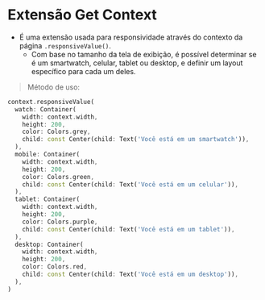 # Extensão Get Context
- É uma extensão usada para responsividade através do contexto da página ```.responsiveValue()```.
  - Com base no tamanho da tela de exibição, é possível determinar se é um smartwatch, celular, tablet ou desktop, e definir um layout específico para cada um deles.
> Método de uso:
```dart
context.responsiveValue(
  watch: Container(
    width: context.width,
    height: 200,
    color: Colors.grey,
    child: const Center(child: Text('Você está em um smartwatch')),
  ),
  mobile: Container(
    width: context.width,
    height: 200,
    color: Colors.green,
    child: const Center(child: Text('Você está em um celular')),
  ),
  tablet: Container(
    width: context.width,
    height: 200,
    color: Colors.purple,
    child: const Center(child: Text('Você está em um tablet')),
  ),
  desktop: Container(
    width: context.width,
    height: 200,
    color: Colors.red,
    child: const Center(child: Text('Você está em um desktop')),
  ),
)
```